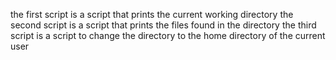 the first script is a script that prints the current working directory 
the second script is a script that prints the files found in the directory
the third script is a script to change the directory to the home directory of the current user